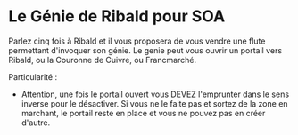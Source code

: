 # Le Génie de Ribald pour SOA

Parlez cinq fois à Ribald et il vous proposera de vous vendre une flute permettant d'invoquer son génie. Le genie peut vous ouvrir un portail vers Ribald, ou la Couronne de Cuivre, ou Francmarché.

Particularité :
- Attention, une fois le portail ouvert vous DEVEZ l'emprunter dans le sens inverse pour le désactiver. Si vous ne le faite pas et sortez de la zone en marchant, le portail reste en place et vous ne pouvez pas en créer d'autre.
